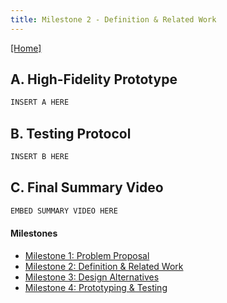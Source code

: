 ```yaml
---
title: Milestone 2 - Definition & Related Work
---
```


[[Home]](/index.md)
## A. High-Fidelity Prototype

```markdown
INSERT A HERE
```

## B. Testing Protocol

```markdown
INSERT B HERE
```

## C. Final Summary Video
```markdown
EMBED SUMMARY VIDEO HERE
```

#### Milestones

- [Milestone 1: Problem Proposal](/milestone1.md)
- [Milestone 2: Definition & Related Work](/milestone2.md)
- [Milestone 3: Design Alternatives](/milestone3.md)
- [Milestone 4: Prototyping & Testing](/milestone4.md)
